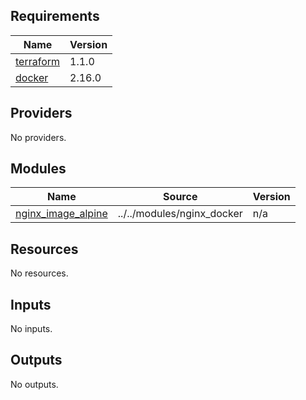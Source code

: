 <!-- BEGIN_TF_DOCS -->
## Requirements

| Name | Version |
|------|---------|
| <a name="requirement_terraform"></a> [terraform](#requirement\_terraform) | 1.1.0 |
| <a name="requirement_docker"></a> [docker](#requirement\_docker) | 2.16.0 |

## Providers

No providers.

## Modules

| Name | Source | Version |
|------|--------|---------|
| <a name="module_nginx_image_alpine"></a> [nginx\_image\_alpine](#module\_nginx\_image\_alpine) | ../../modules/nginx_docker | n/a |

## Resources

No resources.

## Inputs

No inputs.

## Outputs

No outputs.
<!-- END_TF_DOCS -->